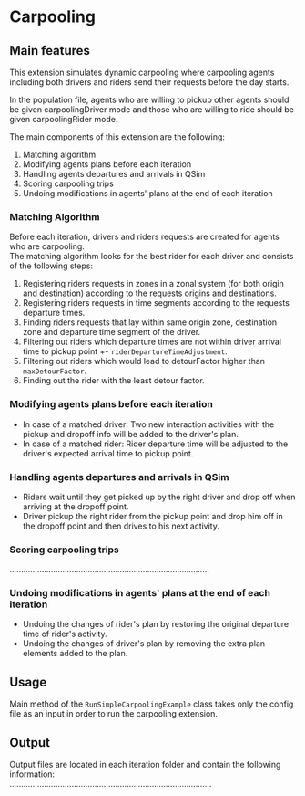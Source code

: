 # Carpooling

## Main features

This extension simulates dynamic carpooling where carpooling agents including both drivers and riders send their requests before the day starts.   

In the population file, agents who are willing to pickup other agents should be given
carpoolingDriver mode and those who are willing to ride should be given carpoolingRider mode.

The main components of this extension are the following:  

1. Matching algorithm  
2. Modifying agents plans before each iteration  
3. Handling agents departures and arrivals in QSim  
4. Scoring carpooling trips
5. Undoing modifications in agents' plans at the end of each iteration

### Matching Algorithm  
Before each iteration, drivers and riders requests are created for agents who are carpooling.  
The matching algorithm looks for the best rider for each driver and consists of the following steps:  

1. Registering riders requests in zones in a zonal system (for both origin and destination) according to the requests origins and destinations.  
2. Registering riders requests in time segments according to the requests departure times.  
3. Finding riders requests that lay within same origin zone, destination zone and departure time segment of the driver.    
4. Filtering out riders which departure times are not within driver arrival time to pickup point +- `riderDepartureTimeAdjustment`.  
5. Filtering out riders which would lead to detourFactor higher than `maxDetourFactor`.
6. Finding out the rider with the least detour factor.

### Modifying agents plans before each iteration
- In case of a matched driver: Two new interaction activities with the pickup and dropoff info will be added to the driver's plan.  
- In case of a matched rider: Rider departure time will be adjusted to the driver's expected arrival time to pickup point.

### Handling agents departures and arrivals in QSim
- Riders wait until they get picked up by the right driver and drop off when arriving at the dropoff point.  
- Driver pickup the right rider from the pickup point and drop him off in the dropoff point and then drives to his next activity.

### Scoring carpooling trips
.......................................................................................

### Undoing modifications in agents' plans  at the end of each iteration
- Undoing the changes of rider's plan by restoring the original departure time of rider's activity.
- Undoing the changes of driver's plan by removing the extra plan elements added to the plan.

## Usage

Main method of the `RunSimpleCarpoolingExample` class takes only the config file as an input in order to run the carpooling extension.

## Output

Output files are located in each iteration folder and contain the following information:  
........................................................................................



